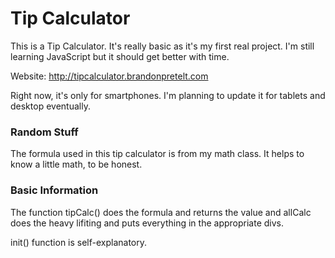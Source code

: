 # Tip Calculator

This is a Tip Calculator. It's really basic as it's my first real project. I'm still learning JavaScript but it should get better with time. 

Website: http://tipcalculator.brandonpretelt.com

Right now, it's only for smartphones. I'm planning to update it for tablets and desktop eventually.

### Random Stuff 

The formula used in this tip calculator is from my math class. It helps to know a little math, to be honest. 

### Basic Information

The function tipCalc() does the formula and returns the value and allCalc does the heavy lifiting and puts everything in the appropriate divs. 

init() function is self-explanatory.
